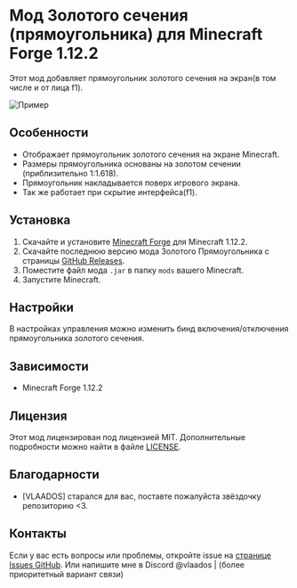 # Мод Золотого сечения (прямоугольника) для Minecraft Forge 1.12.2

Этот мод добавляет прямоугольник золотого сечения на экран(в том числе и от лица f1).

![Пример](https://cdn.discordapp.com/attachments/1028743511266308158/1321218000170520577/image.png?ex=676c6fa6&is=676b1e26&hm=b466e1874c935d07f63ca5cf36bb740f0dfcf395d9a92f4825198dcffc984bd2&)

## Особенности

- Отображает прямоугольник золотого сечения на экране Minecraft.
- Размеры прямоугольника основаны на золотом сечении (приблизительно 1:1.618).
- Прямоугольник накладывается поверх игрового экрана.
- Так же работает при скрытие интерфейса(f1).

## Установка

1. Скачайте и установите [Minecraft Forge]([https://files.minecraftforge.net/net/minecraftforge/forge/1.12.2/](https://github.com/VLAADOS1/Triads-forge-1.12.2/releases/tag/Triads)) для Minecraft 1.12.2.
2. Скачайте последнюю версию мода Золотого Прямоугольника с страницы [GitHub Releases]([https://github.com/yourusername/yourmod/releases](https://github.com/VLAADOS1/Triads-forge-1.12.2/releases/tag/Triads)).
3. Поместите файл мода `.jar` в папку `mods` вашего Minecraft.
4. Запустите Minecraft.

## Настройки

В настройках управления можно изменить бинд включения/отключения прямоугольника золотого сечения.

## Зависимости

- Minecraft Forge 1.12.2

## Лицензия

Этот мод лицензирован под лицензией MIT. Дополнительные подробности можно найти в файле [LICENSE](LICENSE).

## Благодарности

- [VLAADOS] старался для вас, поставте пожалуйста звёздочку репозиторию <3.

## Контакты

Если у вас есть вопросы или проблемы, откройте issue на [странице Issues GitHub]([https://github.com/yourusername/yourmod/issues](https://github.com/VLAADOS1/Triads-forge-1.12.2/issues)).
Или напишите мне в Discord @vlaados | (более приоритетный вариант связи)
